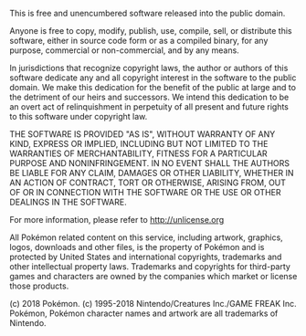 This is free and unencumbered software released into the public domain.

Anyone is free to copy, modify, publish, use, compile, sell, or
distribute this software, either in source code form or as a compiled
binary, for any purpose, commercial or non-commercial, and by any
means.

In jurisdictions that recognize copyright laws, the author or authors
of this software dedicate any and all copyright interest in the
software to the public domain. We make this dedication for the benefit
of the public at large and to the detriment of our heirs and
successors. We intend this dedication to be an overt act of
relinquishment in perpetuity of all present and future rights to this
software under copyright law.

THE SOFTWARE IS PROVIDED "AS IS", WITHOUT WARRANTY OF ANY KIND,
EXPRESS OR IMPLIED, INCLUDING BUT NOT LIMITED TO THE WARRANTIES OF
MERCHANTABILITY, FITNESS FOR A PARTICULAR PURPOSE AND NONINFRINGEMENT.
IN NO EVENT SHALL THE AUTHORS BE LIABLE FOR ANY CLAIM, DAMAGES OR
OTHER LIABILITY, WHETHER IN AN ACTION OF CONTRACT, TORT OR OTHERWISE,
ARISING FROM, OUT OF OR IN CONNECTION WITH THE SOFTWARE OR THE USE OR
OTHER DEALINGS IN THE SOFTWARE.

For more information, please refer to <http://unlicense.org>

All Pokémon related content on this service, including artwork,
graphics, logos, downloads and other files, is the property of Pokémon
and is protected by United States and international copyrights,
trademarks and other intellectual property laws. Trademarks and
copyrights for third-party games and characters are owned by the
companies which market or license those products.

(c) 2018 Pokémon. (c) 1995-2018 Nintendo/Creatures Inc./GAME FREAK Inc.
Pokémon, Pokémon character names and artwork are all trademarks of
Nintendo.
